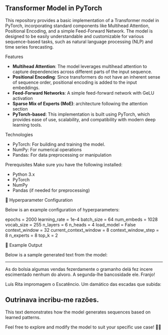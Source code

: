 ## Transformer Model in PyTorch

This repository provides a basic implementation of a Transformer model in PyTorch, incorporating standard components like Multihead Attention, Positional Encoding, and a simple Feed-Forward Network. The model is designed to be easily understandable and customizable for various sequence-based tasks, such as natural language processing (NLP) and time series forecasting.

Features
-   **Multihead Attention**: The model leverages multihead attention to capture dependencies across different parts of the input sequence.
-   **Positional Encoding**: Since transformers do not have an inherent sense of sequence order, positional encoding is added to the input embeddings.
-   **Feed-Forward Networks**: A simple feed-forward network with GeLU activation
-   **Sparse Mix of Experts (MoE)**: architecture following the attention section
-   **PyTorch-based**: This implementation is built using PyTorch, which provides ease of use, scalability, and compatibility with modern deep learning tools.

Technologies
-   PyTorch: For building and training the model.
-   NumPy: For numerical operations 
-   Pandas: For data preprocessing or manipulation 

Prerequisites
Make sure you have the following installed:
-   Python 3.x
-   PyTorch
-   NumPy
-   Pandas (if needed for preprocessing)

🚀 Hyperparameter Configuration

Below is an example configuration of hyperparameters:

epochs = 2000
learning_rate = 1e-4
batch_size = 64
num_embeds = 1028
vocab_size = 255
n_layers = 6
n_heads = 4
load_model = False    
context_window = 32
current_context_window = 8
context_window_step = 8
n_experts = 8
top_k = 2

📖 Example Output

Below is a sample generated text from the model:

---
As do bolsia algumas vendas fezerdamente o gramanho
delá fez incere escimentado nenhum do alvoro. A
segunda-lhe bancosidade ele. Franjo!

Luís Rita impromagem o Escatêncio. Um damático das
escadas que subida:

Outrinava incribu-me razões.
---

This text demonstrates how the model generates sequences based on learned patterns.

Feel free to explore and modify the model to suit your specific use case! 🎯🚀

